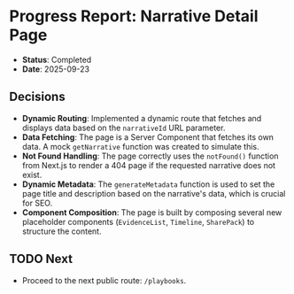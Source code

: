 # Progress Report: Narrative Detail Page

-   **Status**: Completed
-   **Date**: 2025-09-23

## Decisions

-   **Dynamic Routing**: Implemented a dynamic route that fetches and displays data based on the `narrativeId` URL parameter.
-   **Data Fetching**: The page is a Server Component that fetches its own data. A mock `getNarrative` function was created to simulate this.
-   **Not Found Handling**: The page correctly uses the `notFound()` function from Next.js to render a 404 page if the requested narrative does not exist.
-   **Dynamic Metadata**: The `generateMetadata` function is used to set the page title and description based on the narrative's data, which is crucial for SEO.
-   **Component Composition**: The page is built by composing several new placeholder components (`EvidenceList`, `Timeline`, `SharePack`) to structure the content.

## TODO Next

-   Proceed to the next public route: `/playbooks`.
